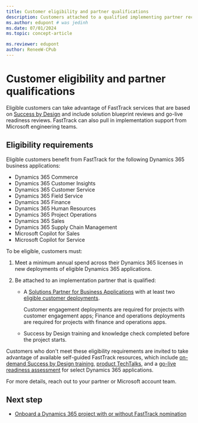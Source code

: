 ```yaml
---
title: Customer eligibility and partner qualifications
description: Customers attached to a qualified implementing partner receive FastTrack guidance based on their annual Dynamics 365 investment.
ms.author: edupont # was jedinh
ms.date: 07/01/2024
ms.topic: concept-article

ms.reviewer: edupont
author: ReneeW-CPub
---
```


# Customer eligibility and partner qualifications

Eligible customers can take advantage of FastTrack services that are based on [Success by Design](../implementation-guide/success-by-design.md) and include solution blueprint reviews and go-live readiness reviews. FastTrack can also pull in implementation support from Microsoft engineering teams.  

## Eligibility requirements

Eligible customers benefit from FastTrack for the following Dynamics 365 business applications:  

- Dynamics 365 Commerce  
- Dynamics 365 Customer Insights
- Dynamics 365 Customer Service  
- Dynamics 365 Field Service  
- Dynamics 365 Finance  
- Dynamics 365 Human Resources  
- Dynamics 365 Project Operations  
- Dynamics 365 Sales  
- Dynamics 365 Supply Chain Management  
- Microsoft Copilot for Sales  
- Microsoft Copilot for Service  

To be eligible, customers must:  

1. Meet a minimum annual spend across their Dynamics 365 licenses in new deployments of eligible Dynamics 365 applications.
2. Be attached to an implementation partner that is qualified:

   - A [Solutions Partner for Business Applications](https://aka.ms/d365ftsolutionspartnerbusiness) with at least two [eligible customer deployments](https://aka.ms/d365fteligibledeployments).

     Customer engagement deployments are required for projects with customer engagement apps; Finance and operations deployments are required for projects with finance and operations apps. <!--pending update from FT team-->
   - Success by Design training and knowledge check completed before the project starts.

Customers who don't meet these eligibility requirements are invited to take advantage of available self-guided FastTrack resources, which include [on-demand Success by Design training](/training/modules/success-by-design/), [product TechTalks](https://community.dynamics.com/blogs/?blogid=e624b369-bfb9-4c57-8f1b-b3656ac91f5a), and a [go-live readiness assessment](/dynamics365/fin-ops-core/fin-ops/imp-lifecycle/prepare-go-live) for select Dynamics 365 applications.

For more details, reach out to your partner or Microsoft account team.

## Next step

- [Onboard a Dynamics 365 project with or without FastTrack nomination](onboard.md)  
